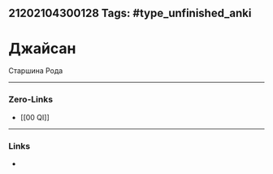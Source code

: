 21202104300128
Tags: #type_unfinished_anki
---
# Джайсан

Старшина Рода

---
### Zero-Links
- [[00 QI]]
---
### Links
-